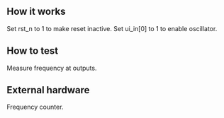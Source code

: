 <!---

This file is used to generate your project datasheet. Please fill in the information below and delete any unused
sections.

You can also include images in this folder and reference them in the markdown. Each image must be less than
512 kb in size, and the combined size of all images must be less than 1 MB.
-->

## How it works

Set rst_n to 1 to make reset inactive.
Set ui\_in[0] to 1 to enable oscillator.

## How to test

Measure frequency at outputs.

## External hardware

Frequency counter.
